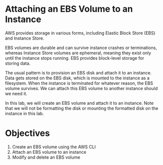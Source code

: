 # Attaching an EBS Volume to an Instance

AWS provides storage in various forms, including Elastic Block Store (EBS) and Instance Store.

EBS volumes are durable and can survive instance crashes or terminations, whereas Instance Store volumes are ephemeral, meaning they exist only until the instance stops running. EBS provides block-level storage for storing data.

The usual pattern is to provision an EBS disk and attach it to an instance. Data gets stored on the EBS disk, which is mounted to the instance as a filesystem. When the instance is terminated for whatever reason, the EBS volume survives. We can attach this EBS volume to another instance should we need it.

In this lab, we will create an EBS volume and attach it to an instance. Note that we will not be formatting the disk or mounting the formatted disk on the instance in this lab.

# Objectives

1. Create an EBS volume using the AWS CLI
2. Attach an EBS volume to an instance
3. Modify and delete an EBS volume
